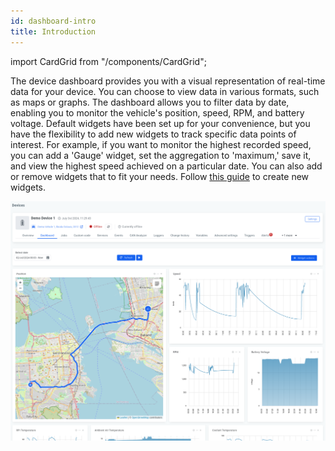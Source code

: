 ```yaml
---
id: dashboard-intro
title: Introduction
---
```

import CardGrid from "/components/CardGrid";

The device dashboard provides you with a visual representation of real-time data for your device.
You can choose to view data in various formats, such as maps or graphs. 
The dashboard allows you to filter data by date, enabling you to monitor the vehicle's position, speed, RPM, and battery voltage.
Default widgets have been set up for your convenience, but you have the flexibility to add new widgets to track specific data points of interest. 
For example, if you want to monitor the highest recorded speed, you can add a 'Gauge' widget, set the aggregation to 'maximum,' 
save it, and view the highest speed achieved on a particular date. You can also add or remove widgets that to fit your needs.
Follow [this guide](/cloud/device_management/dashboard/adding_a_new_widget_from_scratch.md) to create new widgets.

![Device widgets overview](/img/cloud/device_management/dashboard/intro/dashboard_overview.png)


